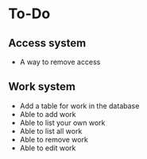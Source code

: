 # To-Do

## Access system

 - A way to remove access

## Work system

 - Add a table for work in the database
 - Able to add work
 - Able to list your own work
 - Able to list all work
 - Able to remove work
 - Able to edit work